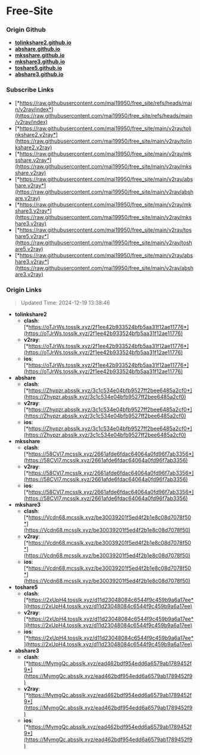 # Free-Site

### Origin Github

- [**tolinkshare2.github.io**](https://github.com/tolinkshare2/tolinkshare2.github.io)
- [**abshare.github.io**](https://github.com/abshare/abshare.github.io)
- [**mksshare.github.io**](https://github.com/mksshare/mksshare.github.io)
- [**mkshare3.github.io**](https://github.com/mkshare3/mkshare3.github.io)
- [**toshare5.github.io**](https://github.com/toshare5/toshare5.github.io)
- [**abshare3.github.io**](https://github.com/abshare3/abshare3.github.io)

### Subscribe Links

- [*https://raw.githubusercontent.com/mai19950/free_site/refs/heads/main/v2ray/index*](https://raw.githubusercontent.com/mai19950/free_site/refs/heads/main/v2ray/index)
- [*https://raw.githubusercontent.com/mai19950/free_site/main/v2ray/tolinkshare2.v2ray*](https://raw.githubusercontent.com/mai19950/free_site/main/v2ray/tolinkshare2.v2ray)
- [*https://raw.githubusercontent.com/mai19950/free_site/main/v2ray/mksshare.v2ray*](https://raw.githubusercontent.com/mai19950/free_site/main/v2ray/mksshare.v2ray)
- [*https://raw.githubusercontent.com/mai19950/free_site/main/v2ray/abshare.v2ray*](https://raw.githubusercontent.com/mai19950/free_site/main/v2ray/abshare.v2ray)
- [*https://raw.githubusercontent.com/mai19950/free_site/main/v2ray/mkshare3.v2ray*](https://raw.githubusercontent.com/mai19950/free_site/main/v2ray/mkshare3.v2ray)
- [*https://raw.githubusercontent.com/mai19950/free_site/main/v2ray/toshare5.v2ray*](https://raw.githubusercontent.com/mai19950/free_site/main/v2ray/toshare5.v2ray)
- [*https://raw.githubusercontent.com/mai19950/free_site/main/v2ray/abshare3.v2ray*](https://raw.githubusercontent.com/mai19950/free_site/main/v2ray/abshare3.v2ray)

### Origin Links

> Updated Time: 2024-12-19 13:38:46

- **tolinkshare2**
  - **clash**: [*https://oTJrWs.tosslk.xyz/2f1ee42b933524bfb5aa31f12ae11776*](https://oTJrWs.tosslk.xyz/2f1ee42b933524bfb5aa31f12ae11776)
  - **v2ray**: [*https://oTJrWs.tosslk.xyz/2f1ee42b933524bfb5aa31f12ae11776*](https://oTJrWs.tosslk.xyz/2f1ee42b933524bfb5aa31f12ae11776)
  - **ios**: [*https://oTJrWs.tosslk.xyz/2f1ee42b933524bfb5aa31f12ae11776*](https://oTJrWs.tosslk.xyz/2f1ee42b933524bfb5aa31f12ae11776)
- **abshare**
  - **clash**: [*https://Zhypzr.absslk.xyz/3c1c534e04bfb9527ff2bee6485a2cf0*](https://Zhypzr.absslk.xyz/3c1c534e04bfb9527ff2bee6485a2cf0)
  - **v2ray**: [*https://Zhypzr.absslk.xyz/3c1c534e04bfb9527ff2bee6485a2cf0*](https://Zhypzr.absslk.xyz/3c1c534e04bfb9527ff2bee6485a2cf0)
  - **ios**: [*https://Zhypzr.absslk.xyz/3c1c534e04bfb9527ff2bee6485a2cf0*](https://Zhypzr.absslk.xyz/3c1c534e04bfb9527ff2bee6485a2cf0)
- **mksshare**
  - **clash**: [*https://58CVl7.mcsslk.xyz/2661afde6fdac64064a0fd96f7ab3356*](https://58CVl7.mcsslk.xyz/2661afde6fdac64064a0fd96f7ab3356)
  - **v2ray**: [*https://58CVl7.mcsslk.xyz/2661afde6fdac64064a0fd96f7ab3356*](https://58CVl7.mcsslk.xyz/2661afde6fdac64064a0fd96f7ab3356)
  - **ios**: [*https://58CVl7.mcsslk.xyz/2661afde6fdac64064a0fd96f7ab3356*](https://58CVl7.mcsslk.xyz/2661afde6fdac64064a0fd96f7ab3356)
- **mkshare3**
  - **clash**: [*https://Vcdn68.mcsslk.xyz/be30039201f5ed4f2b1e8c08d7078f50*](https://Vcdn68.mcsslk.xyz/be30039201f5ed4f2b1e8c08d7078f50)
  - **v2ray**: [*https://Vcdn68.mcsslk.xyz/be30039201f5ed4f2b1e8c08d7078f50*](https://Vcdn68.mcsslk.xyz/be30039201f5ed4f2b1e8c08d7078f50)
  - **ios**: [*https://Vcdn68.mcsslk.xyz/be30039201f5ed4f2b1e8c08d7078f50*](https://Vcdn68.mcsslk.xyz/be30039201f5ed4f2b1e8c08d7078f50)
- **toshare5**
  - **clash**: [*https://2xUpH4.tosslk.xyz/d11d23048084c6544f9c459b9a6a17ee*](https://2xUpH4.tosslk.xyz/d11d23048084c6544f9c459b9a6a17ee)
  - **v2ray**: [*https://2xUpH4.tosslk.xyz/d11d23048084c6544f9c459b9a6a17ee*](https://2xUpH4.tosslk.xyz/d11d23048084c6544f9c459b9a6a17ee)
  - **ios**: [*https://2xUpH4.tosslk.xyz/d11d23048084c6544f9c459b9a6a17ee*](https://2xUpH4.tosslk.xyz/d11d23048084c6544f9c459b9a6a17ee)
- **abshare3**
  - **clash**: [*https://MymgQc.absslk.xyz/ead462bdf954edd6a6579ab1789452f9*](https://MymgQc.absslk.xyz/ead462bdf954edd6a6579ab1789452f9)
  - **v2ray**: [*https://MymgQc.absslk.xyz/ead462bdf954edd6a6579ab1789452f9*](https://MymgQc.absslk.xyz/ead462bdf954edd6a6579ab1789452f9)
  - **ios**: [*https://MymgQc.absslk.xyz/ead462bdf954edd6a6579ab1789452f9*](https://MymgQc.absslk.xyz/ead462bdf954edd6a6579ab1789452f9)
